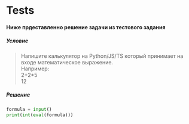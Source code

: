 # Tests
#### Ниже прдеставленно решение задачи из тестового задания
##### Условие
> Напишите калькулятор на Python/JS/TS который принимает на входе математическое выражение.  
> Например:  
> 2+2*5  
> 12  
##### Решение
```Python
formula = input()
print(int(eval(formula)))
```
